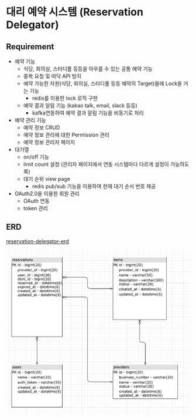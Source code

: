 # 대리 예약 시스템 (Reservation Delegator)

## Requirement
- 예약 기능
	- 식당, 회의실, 스터디룸 등등을 아우를 수 있는 공통 예약 기능
	- 중복 요청 및 따닥 API 방지
	- 예약 가능한 자원(식당, 회의실, 스터디룸 등등 예약의 Target)들에 Lock을 거는 기능
		- redis를 이용한 lock 로직 구현
 	- 예약 결과 알림 기능 (kakao talk, email, slack 등등)
 		- kafka연동하여 예약 결과 알림 기능을 비동기로 처리
- 예약 관리 기능
	- 예약 정보 CRUD
	- 예약 정보 관리에 대한 Permission 관리
	- 예약 정보 관리자 페이지
- 대기열 
	- on/off 기능 
	- limit count 설정 (관리자 페이지에서 연동 시스템마다 다르게 설정이 가능하도록)
	- 대기 순위 view page
		- redis pub/sub 기능을 이용하여 현재 대기 순서 번호 제공
- OAuth2.0을 이용한 회원 관리
	- OAuth 연동
	- token 관리

## ERD

[reservation-delegator-erd](https://drive.google.com/file/d/1aZu8lS3BTOg9O9Dgrt80XoYtMKgHLe_T/view?usp=sharing)

![erd](./assets/erd.png)